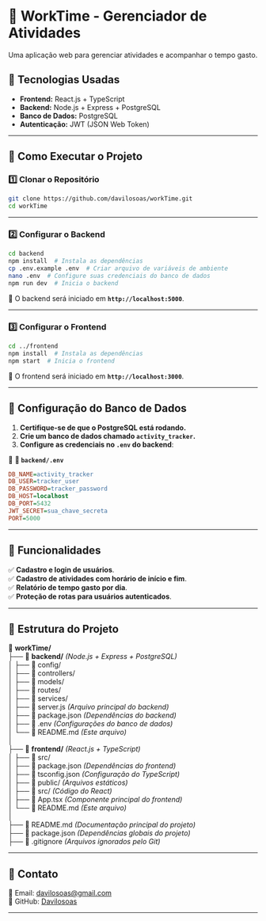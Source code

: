 # 📌 WorkTime - Gerenciador de Atividades

Uma aplicação web para gerenciar atividades e acompanhar o tempo gasto.

## 🚀 Tecnologias Usadas

- **Frontend:** React.js + TypeScript
- **Backend:** Node.js + Express + PostgreSQL
- **Banco de Dados:** PostgreSQL
- **Autenticação:** JWT (JSON Web Token)

---

## 📌 Como Executar o Projeto

### **1️⃣ Clonar o Repositório**

```sh
git clone https://github.com/davilosoas/workTime.git
cd workTime
```

---

### **2️⃣ Configurar o Backend**

```sh
cd backend
npm install  # Instala as dependências
cp .env.example .env  # Criar arquivo de variáveis de ambiente
nano .env  # Configure suas credenciais do banco de dados
npm run dev  # Inicia o backend
```

🔹 O backend será iniciado em **`http://localhost:5000`**.

---

### **3️⃣ Configurar o Frontend**

```sh
cd ../frontend
npm install  # Instala as dependências
npm start  # Inicia o frontend
```

🔹 O frontend será iniciado em **`http://localhost:3000`**.

---

## 📌 Configuração do Banco de Dados

1. **Certifique-se de que o PostgreSQL está rodando.**
2. **Crie um banco de dados chamado `activity_tracker`.**
3. **Configure as credenciais no `.env` do backend**:

📍 **📁 `backend/.env`**

```ini
DB_NAME=activity_tracker
DB_USER=tracker_user
DB_PASSWORD=tracker_password
DB_HOST=localhost
DB_PORT=5432
JWT_SECRET=sua_chave_secreta
PORT=5000
```

---

## 📌 Funcionalidades

✅ **Cadastro e login de usuários**.  
✅ **Cadastro de atividades com horário de início e fim**.  
✅ **Relatório de tempo gasto por dia**.  
✅ **Proteção de rotas para usuários autenticados**.

---

## 📌 Estrutura do Projeto

📁 **workTime/**  
 ├── 📁 **backend/** _(Node.js + Express + PostgreSQL)_  
 │ ├── 📁 config/  
 │ ├── 📁 controllers/  
 │ ├── 📁 models/  
 │ ├── 📁 routes/  
 │ ├── 📁 services/  
 │ ├── 📄 server.js _(Arquivo principal do backend)_  
 │ ├── 📄 package.json _(Dependências do backend)_  
 │ ├── 📄 .env _(Configurações do banco de dados)_  
 │ └── 📄 README.md _(Este arquivo)_  
 │  
 ├── 📁 **frontend/** _(React.js + TypeScript)_  
 │ ├── 📁 src/  
 │ ├── 📄 package.json _(Dependências do frontend)_  
 │ ├── 📄 tsconfig.json _(Configuração do TypeScript)_  
 │ ├── 📄 public/ _(Arquivos estáticos)_  
 │ ├── 📄 src/ _(Código do React)_  
 │ ├── 📄 App.tsx _(Componente principal do frontend)_  
 │ └── 📄 README.md _(Este arquivo)_  
 │  
 ├── 📄 README.md _(Documentação principal do projeto)_  
 ├── 📄 package.json _(Dependências globais do projeto)_  
 ├── 📄 .gitignore _(Arquivos ignorados pelo Git)_

---

## 📌 Contato

📧 Email: davilosoas@gmail.com  
🐙 GitHub: [Davilosoas](https://github.com/davilosoas)

---
